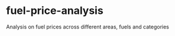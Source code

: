 <!-- Bump 20231008 -->
# fuel-price-analysis
Analysis on fuel prices across different areas, fuels and categories
